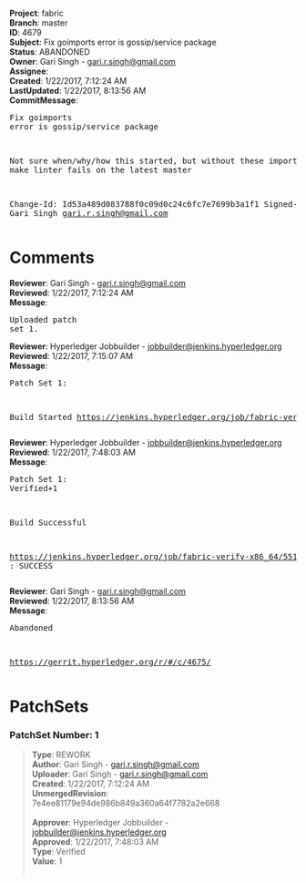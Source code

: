 <strong>Project</strong>: fabric<br><strong>Branch</strong>: master<br><strong>ID</strong>: 4679<br><strong>Subject</strong>: Fix goimports error is gossip/service package<br><strong>Status</strong>: ABANDONED<br><strong>Owner</strong>: Gari Singh - gari.r.singh@gmail.com<br><strong>Assignee</strong>:<br><strong>Created</strong>: 1/22/2017, 7:12:24 AM<br><strong>LastUpdated</strong>: 1/22/2017, 8:13:56 AM<br><strong>CommitMessage</strong>:<br><pre>Fix goimports error is gossip/service package

Not sure when/why/how this started, but without
these imports fixes make linter fails on the
latest master

Change-Id: Id53a489d083788f0c09d0c24c6fc7e7699b3a1f1
Signed-off-by: Gari Singh <gari.r.singh@gmail.com>
</pre><h1>Comments</h1><strong>Reviewer</strong>: Gari Singh - gari.r.singh@gmail.com<br><strong>Reviewed</strong>: 1/22/2017, 7:12:24 AM<br><strong>Message</strong>: <pre>Uploaded patch set 1.</pre><strong>Reviewer</strong>: Hyperledger Jobbuilder - jobbuilder@jenkins.hyperledger.org<br><strong>Reviewed</strong>: 1/22/2017, 7:15:07 AM<br><strong>Message</strong>: <pre>Patch Set 1:

Build Started https://jenkins.hyperledger.org/job/fabric-verify-x86_64/5516/</pre><strong>Reviewer</strong>: Hyperledger Jobbuilder - jobbuilder@jenkins.hyperledger.org<br><strong>Reviewed</strong>: 1/22/2017, 7:48:03 AM<br><strong>Message</strong>: <pre>Patch Set 1: Verified+1

Build Successful 

https://jenkins.hyperledger.org/job/fabric-verify-x86_64/5516/ : SUCCESS</pre><strong>Reviewer</strong>: Gari Singh - gari.r.singh@gmail.com<br><strong>Reviewed</strong>: 1/22/2017, 8:13:56 AM<br><strong>Message</strong>: <pre>Abandoned

https://gerrit.hyperledger.org/r/#/c/4675/</pre><h1>PatchSets</h1><h3>PatchSet Number: 1</h3><blockquote><strong>Type</strong>: REWORK<br><strong>Author</strong>: Gari Singh - gari.r.singh@gmail.com<br><strong>Uploader</strong>: Gari Singh - gari.r.singh@gmail.com<br><strong>Created</strong>: 1/22/2017, 7:12:24 AM<br><strong>UnmergedRevision</strong>: 7e4ee81179e94de986b849a360a64f7782a2e668<br><br><strong>Approver</strong>: Hyperledger Jobbuilder - jobbuilder@jenkins.hyperledger.org<br><strong>Approved</strong>: 1/22/2017, 7:48:03 AM<br><strong>Type</strong>: Verified<br><strong>Value</strong>: 1<br><br></blockquote>